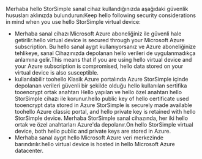 <!--v-sharos 10/13/2105 virtual device security-->

<span data-ttu-id="fe903-101">Merhaba hello StorSimple sanal cihaz kullandığınızda aşağıdaki güvenlik hususları aklınızda bulundurun:</span><span class="sxs-lookup"><span data-stu-id="fe903-101">Keep hello following security considerations in mind when you use hello StorSimple virtual device:</span></span>

* <span data-ttu-id="fe903-102">Merhaba sanal cihazı Microsoft Azure aboneliğiniz ile güvenli hale getirilir.</span><span class="sxs-lookup"><span data-stu-id="fe903-102">hello virtual device is secured through your Microsoft Azure subscription.</span></span> <span data-ttu-id="fe903-103">Bu hello sanal aygıt kullanıyorsanız ve Azure aboneliğinize tehlikeye, sanal Cihazınızda depolanan hello verileri de uygulanmadıkça anlamına gelir.</span><span class="sxs-lookup"><span data-stu-id="fe903-103">This means that if you are using hello virtual device and your Azure subscription is compromised, hello data stored on your virtual device is also susceptible.</span></span>
* <span data-ttu-id="fe903-104">kullanılabilir toohello Klasik Azure portalında Azure StorSimple içinde depolanan verileri güvenli bir şekilde olduğu hello kullanılan sertifika tooencrypt ortak anahtarı Hello yapılan ve hello özel anahtarı hello StorSimple cihazı ile korunur.</span><span class="sxs-lookup"><span data-stu-id="fe903-104">hello public key of hello certificate used tooencrypt data stored in Azure StorSimple is securely made available toohello Azure classic portal, and hello private key is retained with hello StorSimple device.</span></span> <span data-ttu-id="fe903-105">Merhaba StorSimple sanal cihazında, her iki hello ortak ve özel anahtarları Azure'da depolanır.</span><span class="sxs-lookup"><span data-stu-id="fe903-105">On hello StorSimple virtual device, both hello public and private keys are stored in Azure.</span></span>
* <span data-ttu-id="fe903-106">Merhaba sanal aygıt hello Microsoft Azure veri merkezinde barındırılır.</span><span class="sxs-lookup"><span data-stu-id="fe903-106">hello virtual device is hosted in hello Microsoft Azure datacenter.</span></span>

